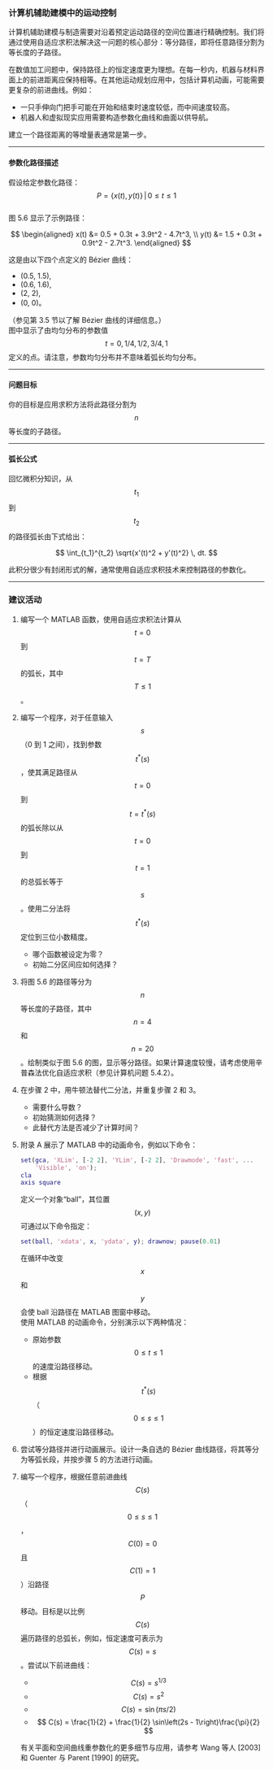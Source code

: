 
### 计算机辅助建模中的运动控制

计算机辅助建模与制造需要对沿着预定运动路径的空间位置进行精确控制。我们将通过使用自适应求积法解决这一问题的核心部分：等分路径，即将任意路径分割为等长度的子路径。

在数值加工问题中，保持路径上的恒定速度更为理想。在每一秒内，机器与材料界面上的前进距离应保持相等。在其他运动规划应用中，包括计算机动画，可能需要更复杂的前进曲线。例如：

- 一只手伸向门把手可能在开始和结束时速度较低，而中间速度较高。
- 机器人和虚拟现实应用需要构造参数化曲线和曲面以供导航。

建立一个路径距离的等增量表通常是第一步。

---

#### 参数化路径描述

假设给定参数化路径：  
$$ P = \{x(t), y(t)\} \, | \, 0 \leq t \leq 1 $$  
图 5.6 显示了示例路径：

$$
\begin{aligned}
x(t) &= 0.5 + 0.3t + 3.9t^2 - 4.7t^3, \\
y(t) &= 1.5 + 0.3t + 0.9t^2 - 2.7t^3.
\end{aligned}
$$

这是由以下四个点定义的 Bézier 曲线：

- (0.5, 1.5),
- (0.6, 1.6),
- (2, 2),
- (0, 0)。

（参见第 3.5 节以了解 Bézier 曲线的详细信息。）  
图中显示了由均匀分布的参数值 $$ t = 0, 1/4, 1/2, 3/4, 1 $$ 定义的点。请注意，参数均匀分布并不意味着弧长均匀分布。

---

#### 问题目标

你的目标是应用求积方法将此路径分割为 $$ n $$ 等长度的子路径。

---

#### 弧长公式

回忆微积分知识，从 $$ t_1 $$ 到 $$ t_2 $$ 的路径弧长由下式给出：

$$
\int_{t_1}^{t_2} \sqrt{x'(t)^2 + y'(t)^2} \, dt.
$$

此积分很少有封闭形式的解，通常使用自适应求积技术来控制路径的参数化。

---

### 建议活动

1. 编写一个 MATLAB 函数，使用自适应求积法计算从 $$ t = 0 $$ 到 $$ t = T $$ 的弧长，其中 $$ T \leq 1 $$。

2. 编写一个程序，对于任意输入 $$ s $$（0 到 1 之间），找到参数 $$ t^*(s) $$，使其满足路径从 $$ t = 0 $$ 到 $$ t = t^*(s) $$ 的弧长除以从 $$ t = 0 $$ 到 $$ t = 1 $$ 的总弧长等于 $$ s $$。使用二分法将 $$ t^*(s) $$ 定位到三位小数精度。  
   - 哪个函数被设定为零？  
   - 初始二分区间应如何选择？

3. 将图 5.6 的路径等分为 $$ n $$ 等长度的子路径，其中 $$ n = 4 $$ 和 $$ n = 20 $$。绘制类似于图 5.6 的图，显示等分路径。如果计算速度较慢，请考虑使用辛普森法优化自适应求积（参见计算机问题 5.4.2）。

4. 在步骤 2 中，用牛顿法替代二分法，并重复步骤 2 和 3。  
   - 需要什么导数？  
   - 初始猜测如何选择？  
   - 此替代方法是否减少了计算时间？

5. 附录 A 展示了 MATLAB 中的动画命令，例如以下命令：

   ```matlab
   set(gca, 'XLim', [-2 2], 'YLim', [-2 2], 'Drawmode', 'fast', ...
       'Visible', 'on');
   cla
   axis square
   ```

   定义一个对象“ball”，其位置 $$(x, y)$$ 可通过以下命令指定：

   ```matlab
   set(ball, 'xdata', x, 'ydata', y); drawnow; pause(0.01)
   ```

   在循环中改变 $$ x $$ 和 $$ y $$ 会使 ball 沿路径在 MATLAB 图窗中移动。  
   使用 MATLAB 的动画命令，分别演示以下两种情况：  

   - 原始参数 $$ 0 \leq t \leq 1 $$ 的速度沿路径移动。  
   - 根据 $$ t^*(s) $$（$$ 0 \leq s \leq 1 $$）的恒定速度沿路径移动。

6. 尝试等分路径并进行动画展示。设计一条自选的 Bézier 曲线路径，将其等分为等弧长段，并按步骤 5 的方法进行动画。

7. 编写一个程序，根据任意前进曲线 $$ C(s) $$（$$ 0 \leq s \leq 1 $$，$$ C(0) = 0 $$ 且 $$ C(1) = 1 $$）沿路径 $$ P $$ 移动。目标是以比例 $$ C(s) $$ 遍历路径的总弧长，例如，恒定速度可表示为 $$ C(s) = s $$。尝试以下前进曲线：

   - $$ C(s) = s^{1/3} $$  
   - $$ C(s) = s^2 $$  
   - $$ C(s) = \sin(\pi s / 2) $$  
   - $$ C(s) = \frac{1}{2} + \frac{1}{2} \sin\left(2s - 1\right)\frac{\pi}{2} $$  

   有关平面和空间曲线重参数化的更多细节与应用，请参考 Wang 等人 [2003] 和 Guenter 与 Parent [1990] 的研究。
